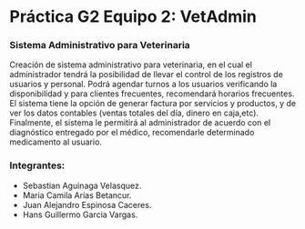 # Práctica G2 Equipo 2: VetAdmin
### Sistema Administrativo para Veterinaria
Creación de sistema administrativo para veterinaria, en el cual el administrador tendrá la posibilidad de llevar el control de los registros de usuarios y personal. Podrá agendar turnos a los usuarios verificando la disponibilidad y para clientes frecuentes, recomendará horarios frecuentes. El sistema tiene la opción de generar factura por servicios y productos, y de ver los datos contables (ventas totales del día, dinero en caja,etc). Finalmente, el sistema le permitirá al administrador de acuerdo con el diagnóstico entregado por el médico, recomendarle determinado medicamento al usuario.

### Integrantes:
* Sebastian Aguinaga Velasquez.
* Maria Camila Arias Betancur.
* Juan Alejandro Espinosa Caceres.
* Hans Guillermo Garcia Vargas.
